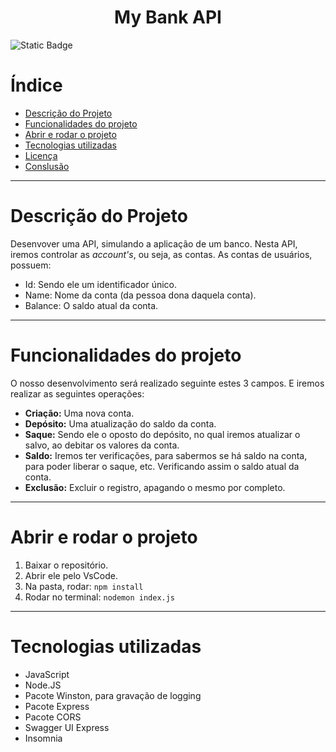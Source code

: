 <h1 align="center" > My Bank API </h1>

![Static Badge](https://img.shields.io/badge/Status-Projeto_Em_Desenvolvimento_-green)

# Índice

* [Descrição do Projeto](#Descrição-do-Projeto)
* [Funcionalidades do projeto](#Funcionalidades-do-projeto)
* [Abrir e rodar o projeto](#Abrir-e-rodar-o-projeto)
* [Tecnologias utilizadas](#Tecnologias-utilizadas)
* [Licença]()
* [Conslusão]()

---

# Descrição do Projeto

Desenvover uma API, simulando a aplicação de um banco. Nesta API, iremos controlar as _account's_, ou seja, as contas. As contas de usuários, possuem:

- Id: Sendo ele um identificador único.
- Name: Nome da conta (da pessoa dona daquela conta).
- Balance: O saldo atual da conta.

---

# Funcionalidades do projeto

O nosso desenvolvimento será realizado seguinte estes 3 campos. E iremos realizar as seguintes operações: 

- **Criação:** Uma nova conta.
- **Depósito:** Uma atualização do saldo da conta.
- **Saque:** Sendo ele o oposto do depósito, no qual iremos atualizar o salvo, ao debitar os valores da conta.
- **Saldo:** Iremos ter verificações, para sabermos se há saldo na conta, para poder liberar o saque, etc. Verificando assim o saldo atual da conta.
- **Exclusão:** Excluir o registro, apagando o mesmo por completo.

---

# Abrir e rodar o projeto

1. Baixar o repositório.
2. Abrir ele pelo VsCode.
3. Na pasta, rodar: `npm install`
4. Rodar no terminal: `nodemon index.js `

---

# Tecnologias utilizadas

- JavaScript
- Node.JS
- Pacote Winston, para gravação de logging
- Pacote Express
- Pacote CORS
- Swagger UI Express
- Insomnia